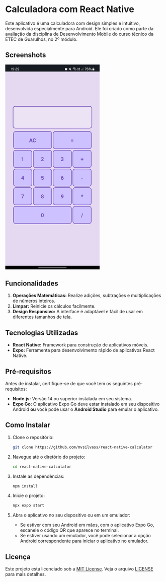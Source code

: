 # Calculadora com React Native

Este aplicativo é uma calculadora com design simples e intuitivo, desenvolvida especialmente para Android. Ele foi criado como parte da avaliação da disciplina de Desenvolvimento Mobile do curso técnico da ETEC de Guarulhos, no 2º módulo.

## Screenshots

<img src="src/assets/screenshot.jpeg" alt="Screenshot da calculadora" width="300" />

## Funcionalidades

1. **Operações Matemáticas:** Realize adições, subtrações e multiplicações de números inteiros.
2. **Limpar:** Reinicie os cálculos facilmente.
3. **Design Responsivo:** A interface é adaptável e fácil de usar em diferentes tamanhos de tela.

## Tecnologias Utilizadas

- **React Native:** Framework para construção de aplicativos móveis.
- **Expo:** Ferramenta para desenvolvimento rápido de aplicativos React Native.

## Pré-requisitos

Antes de instalar, certifique-se de que você tem os seguintes pré-requisitos:

- **Node.js:** Versão 14 ou superior instalada em seu sistema.
- **Expo Go:** O aplicativo Expo Go deve estar instalado em seu dispositivo Android **ou** você pode usar o **Android Studio** para emular o aplicativo.

## Como Instalar

1. Clone o repositório:
    ```bash
    git clone https://github.com/mvsilvass/react-native-calculator
    ```
2. Navegue até o diretório do projeto:
    ```bash
    cd react-native-calculator
    ```
3. Instale as dependências:
    ```bash
    npm install
    ```
4. Inicie o projeto:
    ```bash
    npx expo start
    ```
5. Abra o aplicativo no seu dispositivo ou em um emulador:

   - Se estiver com seu Android em mãos, com o aplicativo Expo Go, escaneie o código QR que aparece no terminal.
   - Se estiver usando um emulador, você pode selecionar a opção Android correspondente para iniciar o aplicativo no emulador.

## Licença

Este projeto está licenciado sob a [MIT License](LICENSE). Veja o arquivo [LICENSE](LICENSE) para mais detalhes.
